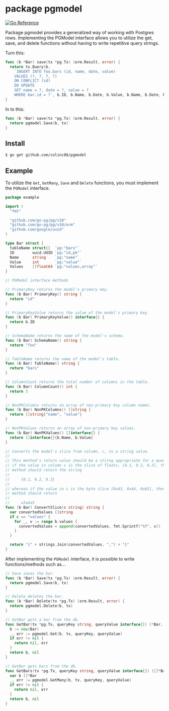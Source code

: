 # package pgmodel

[![Go Reference](https://pkg.go.dev/badge/github.com/colinc86/pgmodel.svg)](https://pkg.go.dev/github.com/colinc86/pgmodel)

Package pgmodel provides a generalized way of working with Postgres rows. Implementing the PGModel interface allows you to utilize the get, save, and delete functions without having to write repetitive query strings.

Turn this:

```go
func (b *Bar) save(tx *pg.Tx) (orm.Result, error) {
  return tx.Query(b,
    `INSERT INTO foo.bars (id, name, date, value) 
    VALUES (?, ?, ?, ?) 
    ON CONFLICT (id) 
    DO UPDATE
    SET name = ?, date = ?, value = ? 
    WHERE bar.id = ?`, b.ID, b.Name, b.Date, b.Value, b.Name, b.Date, b.Value, b.ID)
}
```

In to this:

```go
func (b *Bar) save(tx *pg.Tx) (orm.Result, error) {
  return pgmodel.Save(b, tx)
}
```

## Install

```bash
$ go get github.com/colinc86/pgmodel
```

## Example

To utilize the `Get`, `GetMany`, `Save` and `Delete` functions, you must implement the `PGModel` interface.

```go
package example

import (
  "fmt"

  "github.com/go-pg/pg/v10"
  "github.com/go-pg/pg/v10/orm"
  "github.com/google/uuid"
)

type Bar struct {
  tableName struct{}  `pg:"bars"`
  ID        uuid.UUID `pg:"id,pk"`
  Name      string    `pg:"name"`
  Value     int       `pg:"value"`
  Values    []float64 `pg:"values,array"`
}

// PGModel interface methods

// PrimaryKey returns the model's primary key.
func (b Bar) PrimaryKey() string {
  return "id"
}

// PrimaryKeyValue returns the value of the model's primary key.
func (b Bar) PrimaryKeyValue() interface{} {
  return b.ID
}

// SchemaName returns the name of the model's schema.
func (b Bar) SchemaName() string {
  return "foo"
}

// TableName returns the name of the model's table.
func (b Bar) TableName() string {
  return "bars"
}

// ColumnCount returns the total number of columns in the table.
func (b Bar) ColumnCount() int {
  return 3
}

// NonPKColumns returns an array of non-primary key column names.
func (b Bar) NonPKColumns() []string {
  return []string{"name", "value"}
}

// NonPKValues returns an array of non-primary key values.
func (b Bar) NonPKValues() []interface{} {
  return []interface{}{b.Name, b.Value}
}

// Converts the model's slice from column, c, to a string value.
//
// This method's return value should be a stirng appropriate for a query. I.e.
// if the value in column c is the slice of floats, [0.1, 0.2, 0.3], then the
// method should return the string
//
//     {0.1, 0.2, 0.3}
//
// whereas if the value in c is the byte slice [0xA3, 0xA4, 0xA5], then the
// method should return
//
//     a3a4a5
func (b Bar) ConvertSlice(c string) string {
  var convertedValues []string
  if c == "values" {
    for _, v := range b.values {
      convertedValues = append(convertedValues, fmt.Sprintf("%f", v))
    }
  }

  return "{" + strings.Join(convertedValues, ",") + "}"
}
```

After implementing the `PGModel` interface, it is possible to write functions/methods such as...

```go
// Save saves the bar.
func (b *Bar) Save(tx *pg.Tx) (orm.Result, error) {
  return pgmodel.Save(b, tx)
}

// Delete deletes the bar.
func (b *Bar) Delete(tx *pg.Tx) (orm.Result, error) {
  return pgmodel.Delete(b, tx)
}

// GetBar gets a bar from the db.
func GetBar(tx *pg.Tx, queryKey string, queryValue interface{}) (*Bar, error) {
  b := new(Bar)
  _, err := pgmodel.Get(b, tx, queryKey, queryValue)
  if err != nil {
    return nil, err
  }
  return b, nil
}

// GetBar gets bars from the db.
func GetBars(tx *pg.Tx, queryKey string, queryValue interface{}) ([]*Bar, error) {
  var b []*Bar
  _, err := pgmodel.GetMany(b, tx, queryKey, queryValue)
  if err != nil {
    return nil, err
  }
  return b, nil
}
```
